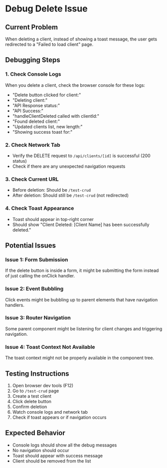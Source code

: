 # Debug Delete Issue

## Current Problem
When deleting a client, instead of showing a toast message, the user gets redirected to a "Failed to load client" page.

## Debugging Steps

### 1. Check Console Logs
When you delete a client, check the browser console for these logs:
- "Delete button clicked for client:"
- "Deleting client:"
- "API Response status:"
- "API Success:"
- "handleClientDeleted called with clientId:"
- "Found deleted client:"
- "Updated clients list, new length:"
- "Showing success toast for:"

### 2. Check Network Tab
- Verify the DELETE request to `/api/clients/[id]` is successful (200 status)
- Check if there are any unexpected navigation requests

### 3. Check Current URL
- Before deletion: Should be `/test-crud`
- After deletion: Should still be `/test-crud` (not redirected)

### 4. Check Toast Appearance
- Toast should appear in top-right corner
- Should show "Client Deleted: [Client Name] has been successfully deleted."

## Potential Issues

### Issue 1: Form Submission
If the delete button is inside a form, it might be submitting the form instead of just calling the onClick handler.

### Issue 2: Event Bubbling
Click events might be bubbling up to parent elements that have navigation handlers.

### Issue 3: Router Navigation
Some parent component might be listening for client changes and triggering navigation.

### Issue 4: Toast Context Not Available
The toast context might not be properly available in the component tree.

## Testing Instructions

1. Open browser dev tools (F12)
2. Go to `/test-crud` page
3. Create a test client
4. Click delete button
5. Confirm deletion
6. Watch console logs and network tab
7. Check if toast appears or if navigation occurs

## Expected Behavior
- Console logs should show all the debug messages
- No navigation should occur
- Toast should appear with success message
- Client should be removed from the list